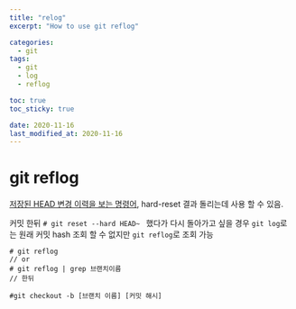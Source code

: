 ```yaml
---
title: "relog"
excerpt: "How to use git reflog"

categories:
  - git
tags:
  - git
  - log
  - reflog

toc: true
toc_sticky: true

date: 2020-11-16
last_modified_at: 2020-11-16
---
```


# git reflog
[저장된 HEAD 변경 이력을 보는 명령어](http://git-scm.com/docs/git-reflog), hard-reset 결과 돌리는데 사용 할 수 있음.

커밋 한뒤 `# git reset --hard HEAD~ ` 했다가 다시 돌아가고 싶을 경우 `git log`로는 원래 커밋 hash 조회 할 수 없지만 `git reflog`로 조회 가능

```
# git reflog 
// or
# git reflog | grep 브랜치이름
// 한뒤 

#git checkout -b [브랜치 이름] [커밋 해시]
```

